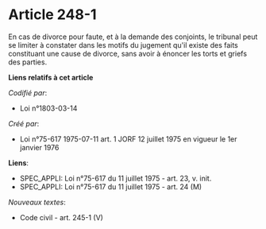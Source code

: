 # Article 248-1

En cas de divorce pour faute, et à la demande des conjoints, le tribunal peut se limiter à constater dans les motifs du
jugement qu'il existe des faits constituant une cause de divorce, sans avoir à énoncer les torts et griefs des parties.

**Liens relatifs à cet article**

_Codifié par_:

  - Loi n°1803-03-14

_Créé par_:

  - Loi n°75-617 1975-07-11 art. 1 JORF 12 juillet 1975 en vigueur le 1er janvier 1976

**Liens**:

  - SPEC_APPLI: Loi n°75-617 du 11 juillet 1975 - art. 23, v. init.
  - SPEC_APPLI: Loi n°75-617 du 11 juillet 1975 - art. 24 (M)

_Nouveaux textes_:

  - Code civil - art. 245-1 (V)
